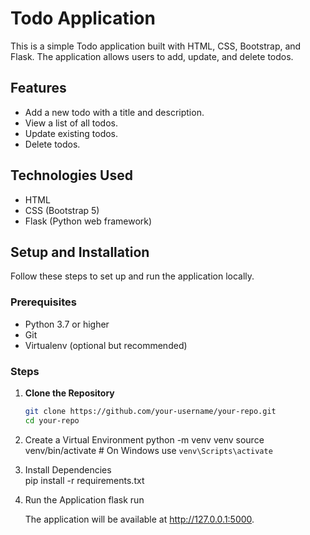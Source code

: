 # Todo Application

This is a simple Todo application built with HTML, CSS, Bootstrap, and Flask. The application allows users to add, update, and delete todos.

## Features

- Add a new todo with a title and description.
- View a list of all todos.
- Update existing todos.
- Delete todos.

## Technologies Used

- HTML
- CSS (Bootstrap 5)
- Flask (Python web framework)

## Setup and Installation

Follow these steps to set up and run the application locally.

### Prerequisites

- Python 3.7 or higher
- Git
- Virtualenv (optional but recommended)

### Steps

1. **Clone the Repository**

   ```bash
   git clone https://github.com/your-username/your-repo.git
   cd your-repo
   
2. Create a Virtual Environment
   python -m venv venv
   source venv/bin/activate  # On Windows use `venv\Scripts\activate`

3. Install Dependencies     
   pip install -r requirements.txt

4. Run the Application
   flask run

   The application will be available at http://127.0.0.1:5000.
